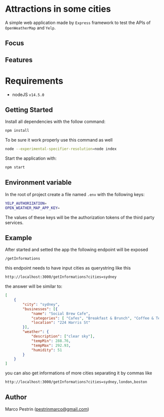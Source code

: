 # Attractions in some cities
A simple web application made by `Express` framework to test the APIs of `OpenWeatherMap` and `Yelp`.

## Focus

## Features

# Requirements
- nodeJS `v14.5.0`
## Getting Started
Install all dependencies with the follow command:
```bash
npm install
```
To be sure it work properly use this command as well
```bash
node --experimental-specifier-resolution=node index
```
Start the application with:
```bash
npm start
```
## Environment variable
In the root of project create a file named `.env` with the following keys:
```bash
YELP_AUTHORIZATION=
OPEN_WEATHER_MAP_APP_KEY=
```
The values of these keys will be the authorization tokens of the third party services.

## Example
After started and setted the app the following endpoint will be exposed
```bash
/getInformations
```
this endpoint needs to have input cities as querystring like this
```bash
http://localhost:3000/getInformations?cities=sydney
```
the answer will be similar to:
```json
[
    {
        "city": "sydney",
        "businesses": [{
            "name": "Social Brew Cafe",
            "categories": [ "Cafes", "Breakfast & Brunch", "Coffee & Tea" ],
            "location": "224 Harris St"
        }],
        "weather": {
            "description": ["clear sky"],
            "tempMin": 288.76,
            "tempMax": 292.93,
            "humidity": 51
        }
    }
]
```
you can also get informations of more cities separating it by commas like
```bash
http://localhost:3000/getInformations?cities=sydney,london,boston
```


## Author
Marco Pestrin (pestrinmarco@gmail.com)
